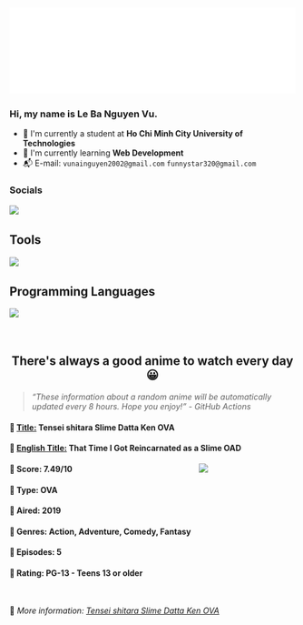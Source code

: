 
<img src="svg/nai.svg" />

<br />

<h3>Hi, my name is <strong>Le Ba Nguyen Vu</strong>.</h3>

- 🏫 I'm currently a student at **Ho Chi Minh City University of Technologies**
- 👀 I'm currently learning **Web Development**
- 📬 E-mail: `vunainguyen2002@gmail.com` `funnystar320@gmail.com`


<h3>Socials</h3>
<a target="_blank" href="https://instagram.com/vu.le1352"><img src="https://img.shields.io/badge/Instagram-%23E4405F.svg?style=for-the-badge&logo=Instagram&logoColor=white" /></a>

<p>
  <h2>Tools</h2>
  <a href="https://skillicons.dev">
    <img src="https://skillicons.dev/icons?i=git,dotnet,mongodb,express,react,nodejs,bootstrap,tailwind,laravel,docker&theme=dark" />
  </a>

  <br />

  <h2>Programming Languages</h2>

  <a href="https://skillicons.dev">
    <img src="https://skillicons.dev/icons?i=javascript,typescript,html,css,cs,php&theme=dark" />
  </a>
</p>

<br />

<h2 align="center">There's always a good anime to watch every day 😀</h2>

<blockquote>
<i>
<q>These information about a random anime will be automatically updated every 8 hours. Hope you enjoy!</q> - GitHub Actions
</i>
</blockquote>

<h4>
  <strong>🥭 <u>Title:</u></strong> Tensei shitara Slime Datta Ken OVA
</h4>

<h4>🌿 <u>English Title:</u> That Time I Got Reincarnated as a Slime OAD</h4>

<img align="right" width="170" src=https://cdn.myanimelist.net/images/anime/1230/118297.jpg />

<h4>🌱 Score: 7.49/10</h4>

<h4>🌲 Type: OVA</h4>

<h4>🌴 Aired: 2019</h4>

<h4>🌵 Genres: Action, Adventure, Comedy, Fantasy</h4>

<h4>🥑 Episodes: 5</h4>

<h4>🍏 Rating: PG-13 - Teens 13 or older</h4>

<br />

🍂 *More information: [Tensei shitara Slime Datta Ken OVA](https://myanimelist.net/anime/38793/Tensei_shitara_Slime_Datta_Ken_OVA)*
    